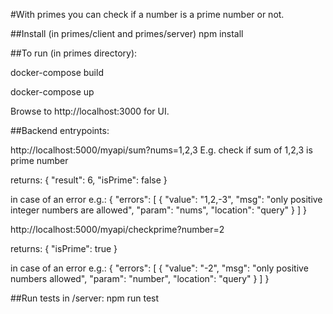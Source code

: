 #With primes you can check if a number is a prime number or not.

##Install (in primes/client and primes/server)
npm install

##To run (in primes directory):

docker-compose build

docker-compose up


Browse to http://localhost:3000 for UI.



##Backend entrypoints:

http://localhost:5000/myapi/sum?nums=1,2,3
E.g. check if sum of 1,2,3 is prime number

returns:
{
  "result": 6,
  "isPrime": false
}

in case of an error e.g.:
{
  "errors": [
    {
      "value": "1,2,-3",
      "msg": "only positive integer numbers are allowed",
      "param": "nums",
      "location": "query"
    }
  ]
}


http://localhost:5000/myapi/checkprime?number=2

returns:
{
  "isPrime": true
}

in case of an error e.g.:
{
  "errors": [
    {
      "value": "-2",
      "msg": "only positive numbers allowed",
      "param": "number",
      "location": "query"
    }
  ]
}


##Run tests in /server:
npm run test

